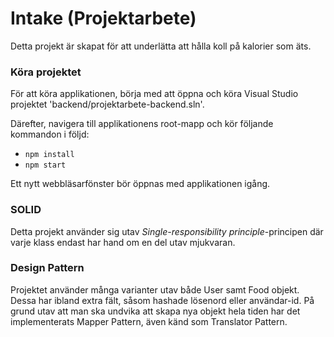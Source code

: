 # Intake (Projektarbete)

Detta projekt är skapat för att underlätta att hålla koll på kalorier som äts.

### Köra projektet

För att köra applikationen, börja med att öppna och köra Visual Studio projektet 'backend/projektarbete-backend.sln'.


Därefter, navigera till applikationens root-mapp och kör följande kommandon i följd:

* `npm install`
* `npm start`

Ett nytt webbläsarfönster bör öppnas med applikationen igång.

### SOLID
Detta projekt använder sig utav *Single-responsibility principle*-principen där varje klass endast har hand om en del utav mjukvaran.

### Design Pattern
Projektet använder många varianter utav både User samt Food objekt. Dessa har ibland extra fält, såsom hashade lösenord eller användar-id.
På grund utav att man ska undvika att skapa nya objekt hela tiden har det implementerats Mapper Pattern, även känd som Translator Pattern.
